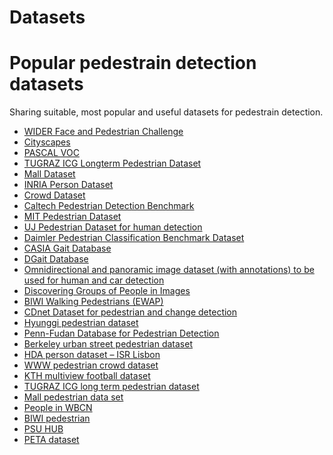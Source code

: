 # Datasets

# Popular pedestrain detection datasets
  Sharing suitable, most popular and useful datasets for pedestrain detection.
  <ul style="list-style-type:disc;">
  <li><a href="http://wider-challenge.org/2019.html" target="_blank">WIDER Face and Pedestrian Challenge</a></li>
  <li><a href="https://www.cityscapes-dataset.com/dataset-overview/" target="_blank">Cityscapes</a></li>
  <li><a href="http://host.robots.ox.ac.uk/pascal/VOC/" target="_blank">PASCAL VOC</a></li>
  <li><a href="https://www.tugraz.at/institute/icg/research/team-bischof/lrs/downloads/longtermped/" target="_blank">TUGRAZ ICG Longterm Pedestrian Dataset</a></li>
  <li><a href="http://personal.ie.cuhk.edu.hk/~ccloy/downloads_mall_dataset.html" target="_blank">Mall Dataset</a></li>
  <li><a href="http://pascal.inrialpes.fr/data/human/" target="_blank">INRIA Person Dataset</a></li>
  <li><a href="http://cs-chan.com/project4.htm" target="_blank">Crowd Dataset</a></li>
  <li><a href="http://www.vision.caltech.edu/Image_Datasets/CaltechPedestrians/" target="_blank">Caltech Pedestrian Detection Benchmark</a></li>
  <li><a href="http://cbcl.mit.edu/software-datasets/PedestrianData.html" target="_blank">MIT Pedestrian Dataset</a></li>
  <li><a href="http://uj-infomatics.com/" target="_blank">UJ Pedestrian Dataset for human detection</a></li>
  <li><a href="http://www.gavrila.net/Datasets/Daimler_Pedestrian_Benchmark_D/Daimler_Mono_Ped__Class__Bench/daimler_mono_ped__class__bench.html" target="_blank">Daimler Pedestrian Classification Benchmark Dataset</a></li>
  <li><a href="http://www.cbsr.ia.ac.cn/english/Gait%20Databases.asp" target="_blank">CASIA Gait Database</a></li>
  <li>
  <div class="bumper"> <a href="http://www.cvc.uab.es/DGaitDB/Summary.html" target="_blank">DGait Database</a></div>
  </li>
  <li><a href="http://cvrg.iyte.edu.tr/datasets.htm" target="_blank">Omnidirectional and panoramic image dataset (with annotations) to be used for human and car detection</a></li>
  <li><a href="http://cvgl.stanford.edu/projects/groupdiscovery/" target="_blank">Discovering Groups of People in Images</a></li>
  <li><a href="http://www.vision.ee.ethz.ch/datasets/index.en.html" target="_blank">BIWI Walking Pedestrians (EWAP)</a></li>
  <li><a href="http://wordpress-jodoin.dmi.usherb.ca/dataset2014/">CDnet Dataset for pedestrian and change detection</a></li>
  <li><a href="http://users.ece.cmu.edu/~hyunggic/vision_detection_tracking.html">Hyunggi pedestrian dataset</a></li>
  <li><a href="http://www.cis.upenn.edu/~jshi/ped_html/">Penn-Fudan Database for Pedestrian Detection</a></li>
  <li><a href="http://www.cs.berkeley.edu/~katef/steer.html">Berkeley urban street pedestrian dataset</a></li>
  <li><a href="http://vislab.isr.ist.utl.pt/hda-dataset/">HDA person dataset &#8211; ISR Lisbon</a></li>
  <li><a href="http://www.ee.cuhk.edu.hk/~jshao/WWWCrowdDataset.html">WWW pedestrian crowd dataset</a></li>
  <li><a href="http://riemenschneider.hayko.at/vision/dataset/task.php?did=188">KTH multiview football dataset</a></li>
  <li><a href="http://lrs.icg.tugraz.at/datasets/longterm/">TUGRAZ ICG long term pedestrian dataset</a></li>
  <li><a href="http://www.eecs.qmul.ac.uk/~ccloy/downloads_mall_dataset.html">Mall pedestrian data set</a></li>
  <li><a href="http://www.wide-baseline-camera-network-contest.org/?page_id=35" target="_blank">People in WBCN</a></li>
  <li><a href="https://data.vision.ee.ethz.ch/cvl/aess/iccv2007/" target="_blank">BIWI pedestrian</a></li>
  <li><a href="http://vision.cse.psu.edu/data/data.shtml" target="_blank">PSU HUB</a></li>
  <li><a href="http://mmlab.ie.cuhk.edu.hk/projects/PETA.html">PETA dataset</a></li>
  </ul>

